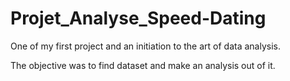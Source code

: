 # Projet_Analyse_Speed-Dating

One of my first project and an initiation to the art of data analysis.

The objective was to find dataset and make an analysis out of it.
